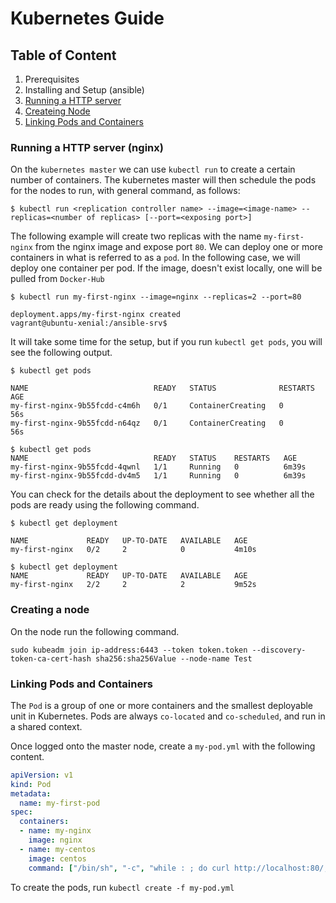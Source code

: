 # Kubernetes Guide

## Table of Content
1. Prerequisites
2. Installing and Setup (ansible)
3. [Running a HTTP server](#running-a-http-server-nginx)
4. [Createing Node](#creating-a-node)
6. [Linking Pods and Containers](#linking-pods-and-container)


### Running a HTTP server (nginx)

On the `kubernetes master` we can use `kubectl run` to create a certain number of containers. The kubernetes master will then schedule the pods for the nodes to run, with general command, as follows: 

```shell
$ kubectl run <replication controller name> --image=<image-name> --replicas=<number of replicas> [--port=<exposing port>]
```

The following example will create two replicas with the name `my-first-nginx` from the nginx image and expose port `80`. We can deploy one or more containers in what is referred to as a `pod`. In the following case, we will deploy one container per pod. If the image, doesn't exist locally, one will be pulled from `Docker-Hub`

```shellserver
$ kubectl run my-first-nginx --image=nginx --replicas=2 --port=80

deployment.apps/my-first-nginx created
vagrant@ubuntu-xenial:/ansible-srv$ 
```

It will take some time for the setup, but if you run `kubectl get pods`, you will see the following output.

```shell
$ kubectl get pods

NAME                            READY   STATUS              RESTARTS   AGE
my-first-nginx-9b55fcdd-c4m6h   0/1     ContainerCreating   0          56s
my-first-nginx-9b55fcdd-n64qz   0/1     ContainerCreating   0          56s

$ kubectl get pods
NAME                            READY   STATUS    RESTARTS   AGE
my-first-nginx-9b55fcdd-4qwnl   1/1     Running   0          6m39s
my-first-nginx-9b55fcdd-dv4m5   1/1     Running   0          6m39s
```

You can check for the details about the deployment to see whether all the pods are ready using the following command.

```shell
$ kubectl get deployment

NAME             READY   UP-TO-DATE   AVAILABLE   AGE
my-first-nginx   0/2     2            0           4m10s

$ kubectl get deployment
NAME             READY   UP-TO-DATE   AVAILABLE   AGE
my-first-nginx   2/2     2            2           9m52s
```

### Creating a node

On the node run the following command.

```shell
sudo kubeadm join ip-address:6443 --token token.token --discovery-token-ca-cert-hash sha256:sha256Value --node-name Test
```

### Linking Pods and Containers

The `Pod` is a group of one or more containers and the smallest deployable unit in Kubernetes. Pods are always `co-located` and `co-scheduled`, and run in a shared context. 

Once logged onto the master node, create a `my-pod.yml` with the following content.

```yaml
apiVersion: v1
kind: Pod
metadata: 
  name: my-first-pod
spec: 
  containers:
  - name: my-nginx
    image: nginx
  - name: my-centos
    image: centos
    command: ["/bin/sh", "-c", "while : ; do curl http://localhost:80/; sleep 10; done"] 
```
To create the pods, run `kubectl create -f my-pod.yml`

